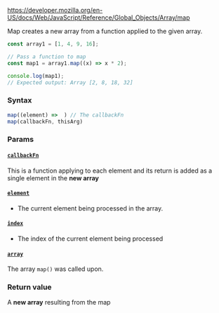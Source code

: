 https://developer.mozilla.org/en-US/docs/Web/JavaScript/Reference/Global_Objects/Array/map

Map creates a new array from a function applied to the given array.
```js
const array1 = [1, 4, 9, 16];

// Pass a function to map
const map1 = array1.map((x) => x * 2);

console.log(map1);
// Expected output: Array [2, 8, 18, 32]
```

### Syntax
```js
map((element) =>  ) // The callbackFn
map(callbackFn, thisArg)
```

### Params
#### [`callbackFn`](https://developer.mozilla.org/en-US/docs/Web/JavaScript/Reference/Global_Objects/Array/map#callbackfn)
This is a function applying to each element and its return is added as a single element in the **new array**
#### [`element`](https://developer.mozilla.org/en-US/docs/Web/JavaScript/Reference/Global_Objects/Array/map#element)
- The current element being processed in the array.
#### [`index`](https://developer.mozilla.org/en-US/docs/Web/JavaScript/Reference/Global_Objects/Array/map#index)
- The index of the current element being processed
#### [`array`](https://developer.mozilla.org/en-US/docs/Web/JavaScript/Reference/Global_Objects/Array/map#array)
The array `map()` was called upon.

### Return value
A **new array** resulting from the map